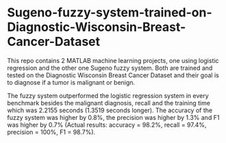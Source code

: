 # Sugeno-fuzzy-system-trained-on-Diagnostic-Wisconsin-Breast-Cancer-Dataset
This repo contains 2 MATLAB machine learning projects, one using logistic regression and the other one Sugeno fuzzy system. Both are trained and tested on the Diagnostic Wisconsin Breast Cancer Dataset and their goal is to diagnose if a tumor is malignant or benign.

The fuzzy system outperformed the logistic regression system in every benchmark besides the malignant diagnosis, recall and the training time which was 2.2155 seconds (1.3519 seconds longer). The accuracy of the fuzzy system was higher by 0.8%, the precision was higher by 1.3% and F1 was higher by 0.7% (Actual results: accuracy = 98.2%, recall = 97.4%, precision = 100%, F1 = 98.7%).
